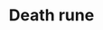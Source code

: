 ---
layout: item
title: Death rune
item-id: 560
datatable: true
id: 560
name: "Death rune"
monsters:
  - id: 291
    name: "Chaos dwarf"
    combat_level: 48
    wiki_url: "https://oldschool.runescape.wiki/w/Chaos_dwarf"
    drops:
      - quantity: "3"
        noted: false
        rarity: 0.0078125
    image: "https://oldschool.runescape.wiki/images/f/fa/Chaos_dwarf.png?e4577"
  - id: 516
    name: "Black Knight"
    combat_level: 33
    wiki_url: "https://oldschool.runescape.wiki/w/Black_Knight"
    drops:
      - quantity: "2"
        noted: false
        rarity: 0.015625
    image: "https://oldschool.runescape.wiki/images/5/5d/Black_Knight.png?822e1"
  - id: 517
    name: "Black Knight"
    combat_level: 33
    wiki_url: "https://oldschool.runescape.wiki/w/Black_Knight"
    drops:
      - quantity: "2"
        noted: false
        rarity: 0.015625
    image: "https://oldschool.runescape.wiki/images/5/5d/Black_Knight.png?822e1"
  - id: 1026
    name: "Bandit"
    combat_level: 22
    wiki_url: "https://oldschool.runescape.wiki/w/Bandit#Level_22"
    drops:
      - quantity: "2"
        noted: false
        rarity: 0.015625
      - quantity: "4"
        noted: false
        rarity: 0.015625
      - quantity: "4"
        noted: false
        rarity: 0.015625
    image: "https://oldschool.runescape.wiki/images/1/1f/Bandit.png?4ee9f"
  - id: 2005
    name: "Lesser demon"
    combat_level: 82
    wiki_url: "https://oldschool.runescape.wiki/w/Lesser_demon#Level_82"
    drops:
      - quantity: "3"
        noted: false
        rarity: 0.0234375
      - quantity: "10"
        noted: false
        rarity: 0.0234375
      - quantity: "30"
        noted: false
        rarity: 0.0078125
    image: "https://oldschool.runescape.wiki/images/6/6d/Lesser_demon.png?65f08"
  - id: 2006
    name: "Lesser demon"
    combat_level: 82
    wiki_url: "https://oldschool.runescape.wiki/w/Lesser_demon#Level_82"
    drops:
      - quantity: "3"
        noted: false
        rarity: 0.0234375
      - quantity: "10"
        noted: false
        rarity: 0.0234375
      - quantity: "30"
        noted: false
        rarity: 0.0078125
    image: "https://oldschool.runescape.wiki/images/6/6d/Lesser_demon.png?65f08"
  - id: 2007
    name: "Lesser demon"
    combat_level: 82
    wiki_url: "https://oldschool.runescape.wiki/w/Lesser_demon#Level_82"
    drops:
      - quantity: "3"
        noted: false
        rarity: 0.0234375
      - quantity: "10"
        noted: false
        rarity: 0.0234375
      - quantity: "30"
        noted: false
        rarity: 0.0078125
    image: "https://oldschool.runescape.wiki/images/6/6d/Lesser_demon.png?65f08"
  - id: 2008
    name: "Lesser demon"
    combat_level: 82
    wiki_url: "https://oldschool.runescape.wiki/w/Lesser_demon#Level_82"
    drops:
      - quantity: "3"
        noted: false
        rarity: 0.0234375
      - quantity: "10"
        noted: false
        rarity: 0.0234375
      - quantity: "30"
        noted: false
        rarity: 0.0078125
    image: "https://oldschool.runescape.wiki/images/6/6d/Lesser_demon.png?65f08"
  - id: 2018
    name: "Lesser demon"
    combat_level: 82
    wiki_url: "https://oldschool.runescape.wiki/w/Lesser_demon#Level_82"
    drops:
      - quantity: "3"
        noted: false
        rarity: 0.0234375
      - quantity: "10"
        noted: false
        rarity: 0.0234375
      - quantity: "30"
        noted: false
        rarity: 0.0078125
    image: "https://oldschool.runescape.wiki/images/6/6d/Lesser_demon.png?65f08"
  - id: 2025
    name: "Greater demon"
    combat_level: 92
    wiki_url: "https://oldschool.runescape.wiki/w/Greater_demon#Level_92"
    drops:
      - quantity: "5"
        noted: false
        rarity: 0.0234375
      - quantity: "5"
        noted: false
        rarity: 0.0390625
      - quantity: "15"
        noted: false
        rarity: 0.015625
    image: "https://oldschool.runescape.wiki/images/5/56/Greater_demon.png?f293e"
  - id: 2026
    name: "Greater demon"
    combat_level: 92
    wiki_url: "https://oldschool.runescape.wiki/w/Greater_demon#Level_92"
    drops:
      - quantity: "5"
        noted: false
        rarity: 0.0234375
      - quantity: "5"
        noted: false
        rarity: 0.0390625
      - quantity: "15"
        noted: false
        rarity: 0.015625
    image: "https://oldschool.runescape.wiki/images/5/56/Greater_demon.png?f293e"
  - id: 2027
    name: "Greater demon"
    combat_level: 92
    wiki_url: "https://oldschool.runescape.wiki/w/Greater_demon#Level_92"
    drops:
      - quantity: "5"
        noted: false
        rarity: 0.0234375
      - quantity: "5"
        noted: false
        rarity: 0.0390625
      - quantity: "15"
        noted: false
        rarity: 0.015625
    image: "https://oldschool.runescape.wiki/images/5/56/Greater_demon.png?f293e"
  - id: 2028
    name: "Greater demon"
    combat_level: 92
    wiki_url: "https://oldschool.runescape.wiki/w/Greater_demon#Level_92"
    drops:
      - quantity: "5"
        noted: false
        rarity: 0.0234375
      - quantity: "5"
        noted: false
        rarity: 0.0390625
      - quantity: "15"
        noted: false
        rarity: 0.015625
    image: "https://oldschool.runescape.wiki/images/5/56/Greater_demon.png?f293e"
  - id: 2029
    name: "Greater demon"
    combat_level: 92
    wiki_url: "https://oldschool.runescape.wiki/w/Greater_demon#Level_92"
    drops:
      - quantity: "5"
        noted: false
        rarity: 0.0234375
      - quantity: "5"
        noted: false
        rarity: 0.0390625
      - quantity: "15"
        noted: false
        rarity: 0.015625
    image: "https://oldschool.runescape.wiki/images/5/56/Greater_demon.png?f293e"
  - id: 2030
    name: "Greater demon"
    combat_level: 92
    wiki_url: "https://oldschool.runescape.wiki/w/Greater_demon#Level_92"
    drops:
      - quantity: "5"
        noted: false
        rarity: 0.0234375
      - quantity: "5"
        noted: false
        rarity: 0.0390625
      - quantity: "15"
        noted: false
        rarity: 0.015625
    image: "https://oldschool.runescape.wiki/images/5/56/Greater_demon.png?f293e"
  - id: 2031
    name: "Greater demon"
    combat_level: 92
    wiki_url: "https://oldschool.runescape.wiki/w/Greater_demon#Level_92"
    drops:
      - quantity: "5"
        noted: false
        rarity: 0.0234375
      - quantity: "5"
        noted: false
        rarity: 0.0390625
      - quantity: "15"
        noted: false
        rarity: 0.015625
    image: "https://oldschool.runescape.wiki/images/5/56/Greater_demon.png?f293e"
  - id: 2032
    name: "Greater demon"
    combat_level: 92
    wiki_url: "https://oldschool.runescape.wiki/w/Greater_demon#Level_92"
    drops:
      - quantity: "5"
        noted: false
        rarity: 0.0234375
      - quantity: "5"
        noted: false
        rarity: 0.0390625
      - quantity: "15"
        noted: false
        rarity: 0.015625
    image: "https://oldschool.runescape.wiki/images/5/56/Greater_demon.png?f293e"
  - id: 2085
    name: "Ice giant"
    combat_level: 53
    wiki_url: "https://oldschool.runescape.wiki/w/Ice_giant#Level_53"
    drops:
      - quantity: "3"
        noted: false
        rarity: 0.0078125
      - quantity: "5"
        noted: false
        rarity: 0.0234375
      - quantity: "3"
        noted: false
        rarity: 0.0078125
    image: "https://oldschool.runescape.wiki/images/9/96/Ice_giant.png?20915"
  - id: 2086
    name: "Ice giant"
    combat_level: 53
    wiki_url: "https://oldschool.runescape.wiki/w/Ice_giant#Level_53"
    drops:
      - quantity: "3"
        noted: false
        rarity: 0.0078125
      - quantity: "5"
        noted: false
        rarity: 0.0234375
      - quantity: "3"
        noted: false
        rarity: 0.0078125
    image: "https://oldschool.runescape.wiki/images/9/96/Ice_giant.png?20915"
  - id: 2087
    name: "Ice giant"
    combat_level: 53
    wiki_url: "https://oldschool.runescape.wiki/w/Ice_giant#Level_53"
    drops:
      - quantity: "3"
        noted: false
        rarity: 0.0078125
      - quantity: "5"
        noted: false
        rarity: 0.0234375
      - quantity: "3"
        noted: false
        rarity: 0.0078125
    image: "https://oldschool.runescape.wiki/images/9/96/Ice_giant.png?20915"
  - id: 2088
    name: "Ice giant"
    combat_level: 53
    wiki_url: "https://oldschool.runescape.wiki/w/Ice_giant#Level_53"
    drops:
      - quantity: "3"
        noted: false
        rarity: 0.0078125
      - quantity: "5"
        noted: false
        rarity: 0.0234375
      - quantity: "3"
        noted: false
        rarity: 0.0078125
    image: "https://oldschool.runescape.wiki/images/9/96/Ice_giant.png?20915"
  - id: 2089
    name: "Ice giant"
    combat_level: 53
    wiki_url: "https://oldschool.runescape.wiki/w/Ice_giant#Level_53"
    drops:
      - quantity: "3"
        noted: false
        rarity: 0.0078125
      - quantity: "5"
        noted: false
        rarity: 0.0234375
      - quantity: "3"
        noted: false
        rarity: 0.0078125
    image: "https://oldschool.runescape.wiki/images/9/96/Ice_giant.png?20915"
  - id: 2090
    name: "Moss giant"
    combat_level: 42
    wiki_url: "https://oldschool.runescape.wiki/w/Moss_giant#Level_42"
    drops:
      - quantity: "3"
        noted: false
        rarity: 0.0078125
      - quantity: "10-20"
        noted: false
        rarity: 0.0078125
    image: "https://oldschool.runescape.wiki/images/6/61/Moss_giant.png?3c6c6"
  - id: 2091
    name: "Moss giant"
    combat_level: 42
    wiki_url: "https://oldschool.runescape.wiki/w/Moss_giant#Level_42"
    drops:
      - quantity: "3"
        noted: false
        rarity: 0.0078125
      - quantity: "10-20"
        noted: false
        rarity: 0.0078125
    image: "https://oldschool.runescape.wiki/images/6/61/Moss_giant.png?3c6c6"
  - id: 2092
    name: "Moss giant"
    combat_level: 42
    wiki_url: "https://oldschool.runescape.wiki/w/Moss_giant#Level_42"
    drops:
      - quantity: "3"
        noted: false
        rarity: 0.0078125
      - quantity: "10-20"
        noted: false
        rarity: 0.0078125
    image: "https://oldschool.runescape.wiki/images/6/61/Moss_giant.png?3c6c6"
  - id: 2093
    name: "Moss giant"
    combat_level: 42
    wiki_url: "https://oldschool.runescape.wiki/w/Moss_giant#Level_42"
    drops:
      - quantity: "3"
        noted: false
        rarity: 0.0078125
      - quantity: "10-20"
        noted: false
        rarity: 0.0078125
    image: "https://oldschool.runescape.wiki/images/6/61/Moss_giant.png?3c6c6"
  - id: 2098
    name: "Hill Giant"
    combat_level: 28
    wiki_url: "https://oldschool.runescape.wiki/w/Hill_Giant#1"
    drops:
      - quantity: "2"
        noted: false
        rarity: 0.0078125
    image: "https://oldschool.runescape.wiki/images/5/5f/Hill_Giant.png?d162a"
  - id: 2099
    name: "Hill Giant"
    combat_level: 28
    wiki_url: "https://oldschool.runescape.wiki/w/Hill_Giant#2"
    drops:
      - quantity: "2"
        noted: false
        rarity: 0.0078125
    image: "https://oldschool.runescape.wiki/images/5/5f/Hill_Giant.png?d162a"
  - id: 2100
    name: "Hill Giant"
    combat_level: 28
    wiki_url: "https://oldschool.runescape.wiki/w/Hill_Giant#3"
    drops:
      - quantity: "2"
        noted: false
        rarity: 0.0078125
    image: "https://oldschool.runescape.wiki/images/5/5f/Hill_Giant.png?d162a"
  - id: 2101
    name: "Hill Giant"
    combat_level: 28
    wiki_url: "https://oldschool.runescape.wiki/w/Hill_Giant#4"
    drops:
      - quantity: "2"
        noted: false
        rarity: 0.0078125
    image: "https://oldschool.runescape.wiki/images/5/5f/Hill_Giant.png?d162a"
  - id: 2102
    name: "Hill Giant"
    combat_level: 28
    wiki_url: "https://oldschool.runescape.wiki/w/Hill_Giant#5"
    drops:
      - quantity: "2"
        noted: false
        rarity: 0.0078125
    image: "https://oldschool.runescape.wiki/images/5/5f/Hill_Giant.png?d162a"
  - id: 2103
    name: "Hill Giant"
    combat_level: 28
    wiki_url: "https://oldschool.runescape.wiki/w/Hill_Giant#6"
    drops:
      - quantity: "2"
        noted: false
        rarity: 0.0078125
    image: "https://oldschool.runescape.wiki/images/5/5f/Hill_Giant.png?d162a"
  - id: 2514
    name: "Ankou"
    combat_level: 75
    wiki_url: "https://oldschool.runescape.wiki/w/Ankou#Level_75"
    drops:
      - quantity: "10"
        noted: false
        rarity: 0.1
      - quantity: "15"
        noted: false
        rarity: 0.031578947368421054
      - quantity: "17"
        noted: false
        rarity: 0.031578947368421054
    image: ""
  - id: 2515
    name: "Ankou"
    combat_level: 82
    wiki_url: "https://oldschool.runescape.wiki/w/Ankou#Level_82"
    drops:
      - quantity: "10"
        noted: false
        rarity: 0.1
      - quantity: "15"
        noted: false
        rarity: 0.031578947368421054
      - quantity: "17"
        noted: false
        rarity: 0.031578947368421054
    image: ""
  - id: 2516
    name: "Ankou"
    combat_level: 86
    wiki_url: "https://oldschool.runescape.wiki/w/Ankou#Level_86"
    drops:
      - quantity: "10"
        noted: false
        rarity: 0.1
      - quantity: "15"
        noted: false
        rarity: 0.031578947368421054
      - quantity: "17"
        noted: false
        rarity: 0.031578947368421054
    image: ""
  - id: 2517
    name: "Ankou"
    combat_level: 75
    wiki_url: "https://oldschool.runescape.wiki/w/Ankou#Level_75"
    drops:
      - quantity: "10"
        noted: false
        rarity: 0.1
      - quantity: "15"
        noted: false
        rarity: 0.031578947368421054
      - quantity: "17"
        noted: false
        rarity: 0.031578947368421054
    image: ""
  - id: 2518
    name: "Ankou"
    combat_level: 82
    wiki_url: "https://oldschool.runescape.wiki/w/Ankou#Level_82"
    drops:
      - quantity: "10"
        noted: false
        rarity: 0.1
      - quantity: "15"
        noted: false
        rarity: 0.031578947368421054
      - quantity: "17"
        noted: false
        rarity: 0.031578947368421054
    image: ""
  - id: 2519
    name: "Ankou"
    combat_level: 86
    wiki_url: "https://oldschool.runescape.wiki/w/Ankou#Level_86"
    drops:
      - quantity: "10"
        noted: false
        rarity: 0.1
      - quantity: "15"
        noted: false
        rarity: 0.031578947368421054
      - quantity: "17"
        noted: false
        rarity: 0.031578947368421054
    image: ""
  - id: 2841
    name: "Ice warrior"
    combat_level: 57
    wiki_url: "https://oldschool.runescape.wiki/w/Ice_warrior"
    drops:
      - quantity: "2"
        noted: false
        rarity: 0.0234375
    image: ""
  - id: 2842
    name: "Ice warrior"
    combat_level: 57
    wiki_url: "https://oldschool.runescape.wiki/w/Ice_warrior"
    drops:
      - quantity: "2"
        noted: false
        rarity: 0.0234375
    image: ""
  - id: 2851
    name: "Ice warrior"
    combat_level: 57
    wiki_url: "https://oldschool.runescape.wiki/w/Ice_warrior"
    drops:
      - quantity: "2"
        noted: false
        rarity: 0.0234375
    image: ""
  - id: 4331
    name: "Black Knight"
    combat_level: 33
    wiki_url: "https://oldschool.runescape.wiki/w/Black_Knight"
    drops:
      - quantity: "2"
        noted: false
        rarity: 0.015625
    image: "https://oldschool.runescape.wiki/images/5/5d/Black_Knight.png?822e1"
  - id: 6608
    name: "Ankou"
    combat_level: 86
    wiki_url: "https://oldschool.runescape.wiki/w/Ankou#Level_86"
    drops:
      - quantity: "10"
        noted: false
        rarity: 0.1
      - quantity: "15"
        noted: false
        rarity: 0.031578947368421054
      - quantity: "17"
        noted: false
        rarity: 0.031578947368421054
    image: ""
  - id: 7257
    name: "Ankou"
    combat_level: 95
    wiki_url: "https://oldschool.runescape.wiki/w/Ankou#Level_95"
    drops:
      - quantity: "10"
        noted: false
        rarity: 0.1
      - quantity: "15"
        noted: false
        rarity: 0.031578947368421054
      - quantity: "17"
        noted: false
        rarity: 0.031578947368421054
    image: ""
  - id: 7261
    name: "Hill Giant"
    combat_level: 28
    wiki_url: "https://oldschool.runescape.wiki/w/Hill_Giant#3"
    drops:
      - quantity: "2"
        noted: false
        rarity: 0.0078125
    image: "https://oldschool.runescape.wiki/images/5/5f/Hill_Giant.png?d162a"
  - id: 7262
    name: "Moss giant"
    combat_level: 42
    wiki_url: "https://oldschool.runescape.wiki/w/Moss_giant#Level_42"
    drops:
      - quantity: "3"
        noted: false
        rarity: 0.0078125
      - quantity: "10-20"
        noted: false
        rarity: 0.0078125
    image: "https://oldschool.runescape.wiki/images/6/61/Moss_giant.png?3c6c6"
  - id: 7416
    name: "Obor"
    combat_level: 106
    wiki_url: "https://oldschool.runescape.wiki/w/Obor"
    drops:
      - quantity: "40-79"
        noted: false
        rarity: 0.0847457627118644
    image: "https://oldschool.runescape.wiki/images/8/88/Obor.png?8ec21"
  - id: 7656
    name: "Lesser demon"
    combat_level: 82
    wiki_url: "https://oldschool.runescape.wiki/w/Lesser_demon#Level_82"
    drops:
      - quantity: "3"
        noted: false
        rarity: 0.0234375
      - quantity: "10"
        noted: false
        rarity: 0.0234375
      - quantity: "30"
        noted: false
        rarity: 0.0078125
    image: "https://oldschool.runescape.wiki/images/6/6d/Lesser_demon.png?65f08"
  - id: 7657
    name: "Lesser demon"
    combat_level: 82
    wiki_url: "https://oldschool.runescape.wiki/w/Lesser_demon#Level_82"
    drops:
      - quantity: "3"
        noted: false
        rarity: 0.0234375
      - quantity: "10"
        noted: false
        rarity: 0.0234375
      - quantity: "30"
        noted: false
        rarity: 0.0078125
    image: "https://oldschool.runescape.wiki/images/6/6d/Lesser_demon.png?65f08"
  - id: 7664
    name: "Lesser demon"
    combat_level: 82
    wiki_url: "https://oldschool.runescape.wiki/w/Lesser_demon#Level_82"
    drops:
      - quantity: "3"
        noted: false
        rarity: 0.0234375
      - quantity: "10"
        noted: false
        rarity: 0.0234375
      - quantity: "30"
        noted: false
        rarity: 0.0078125
    image: "https://oldschool.runescape.wiki/images/6/6d/Lesser_demon.png?65f08"
  - id: 7864
    name: "Ankou"
    combat_level: 98
    wiki_url: "https://oldschool.runescape.wiki/w/Ankou#Level_98"
    drops:
      - quantity: "10"
        noted: false
        rarity: 0.1
      - quantity: "15"
        noted: false
        rarity: 0.031578947368421054
      - quantity: "17"
        noted: false
        rarity: 0.031578947368421054
    image: ""
  - id: 7989
    name: "Ogress Warrior"
    combat_level: 82
    wiki_url: "https://oldschool.runescape.wiki/w/Ogress_Warrior"
    drops:
      - quantity: "8-15"
        noted: false
        rarity: 0.05172413793103448
    image: "https://oldschool.runescape.wiki/images/4/40/Ogress_Warrior.png?7143b"
  - id: 7990
    name: "Ogress Warrior"
    combat_level: 82
    wiki_url: "https://oldschool.runescape.wiki/w/Ogress_Warrior"
    drops:
      - quantity: "8-15"
        noted: false
        rarity: 0.05172413793103448
    image: "https://oldschool.runescape.wiki/images/4/40/Ogress_Warrior.png?7143b"
  - id: 7991
    name: "Ogress Shaman"
    combat_level: 82
    wiki_url: "https://oldschool.runescape.wiki/w/Ogress_Shaman"
    drops:
      - quantity: "8-15"
        noted: false
        rarity: 0.05172413793103448
    image: "https://oldschool.runescape.wiki/images/5/52/Ogress_Shaman.png?5b638"
  - id: 7992
    name: "Ogress Shaman"
    combat_level: 82
    wiki_url: "https://oldschool.runescape.wiki/w/Ogress_Shaman"
    drops:
      - quantity: "8-15"
        noted: false
        rarity: 0.05172413793103448
    image: "https://oldschool.runescape.wiki/images/5/52/Ogress_Shaman.png?5b638"
  - id: 8195
    name: "Bryophyta"
    combat_level: 128
    wiki_url: "https://oldschool.runescape.wiki/w/Bryophyta"
    drops:
      - quantity: "100"
        noted: false
        rarity: 0.0423728813559322
    image: "https://oldschool.runescape.wiki/images/8/86/Bryophyta.png?090fd"
  - id: 10374
    name: "Hill Giant"
    combat_level: 28
    wiki_url: "https://oldschool.runescape.wiki/w/Hill_Giant_(Desert_Plateau)#Brassard"
    drops:
      - quantity: "2"
        noted: false
        rarity: 0.0078125
    image: "https://oldschool.runescape.wiki/images/5/5f/Hill_Giant.png?d162a"
  - id: 10375
    name: "Hill Giant"
    combat_level: 28
    wiki_url: "https://oldschool.runescape.wiki/w/Hill_Giant_(Desert_Plateau)#Hammer"
    drops:
      - quantity: "2"
        noted: false
        rarity: 0.0078125
    image: "https://oldschool.runescape.wiki/images/5/5f/Hill_Giant.png?d162a"
  - id: 10376
    name: "Hill Giant"
    combat_level: 28
    wiki_url: "https://oldschool.runescape.wiki/w/Hill_Giant_(Desert_Plateau)#Tank_top"
    drops:
      - quantity: "2"
        noted: false
        rarity: 0.0078125
    image: "https://oldschool.runescape.wiki/images/5/5f/Hill_Giant.png?d162a"
---